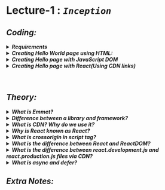 # Lecture-1 :<i> `Inception`

<!-- Coding , notes and Assignment -->

## <i>Coding:

<!-- Requirement -->
<details>
<summary><b> Requirements </b></summary>

- VS Code Editor
- Google Chrome
- Google Chrome Extensions

</details>

<!-- Creating Hello World page  using HTML -->
<details>
 <summary><b> Creating Hello World page using HTML: </b></summary>

- Try to create a Html Hello Page :

#### HTML :

```html
<!DOCTYPE html>
<html lang="en">
  <head>
    <meta charset="UTF-8" />
    <meta name="viewport" content="width=device-width, initial-scale=1.0" />
    <title>Namaste React</title>
  </head>
  <body>
    <div id="root">
      <h1>Hello World!</h1>
    </div>
  </body>
</html>
```

</details>

<!-- Creating Hello World page  using Javascript DOM -->

<details> 
<summary><b> Creating Hello page with JavaScript DOM </b></summary>

- Try to create a JavaScript Hello Page using DOM :

#### HTML :

```html
<!DOCTYPE html>
<html lang="en">
  <head>
    <meta charset="UTF-8" />
    <meta name="viewport" content="width=device-width, initial-scale=1.0" />
    <title>Namaste React</title>
  </head>
  <body>
    <div id="root"></div>
    <script src="./app.js"></script>
  </body>
</html>
```

#### app.js:

```javascript
const root = document.getElementById("root");
const header = document.createElement("h1");
header.innerHtml = "Hello World!";
root.appendChild(header);
```

</details>

<!-- Creating Hello page with React(Using CDN links) -->

<details>
<Summary><b> Creating Hello page with React(Using CDN links)</b></Summary>

- Try to create a React Hello Page using CDN Links :

#### CDN Links :

- [React](https://unpkg.com/react@18/umd/react.development.jsb)
- [React-DOM](https://unpkg.com/react-dom@18/umd/react-dom.development.js)

**Note:** Change the version number to latest one for new features to work

- For more info refer to [React](https://react.dev/)!

#### HTML:

```html
<!DOCTYPE html>
<html lang="en">
  <head>
    <meta charset="UTF-8" />
    <meta name="viewport" content="width=device-width, initial-scale=1.0" />
    <title>Namaste React</title>
  </head>
  <body>
    <h1>I am above</h1>
    <div id="root">
      <h1>I am already here!</h1>
    </div>
    <h1>I am below</h1>
    <script
      crossorigin
      src="https://unpkg.com/react@18/umd/react.development.js"
    ></script>
    <script
      crossorigin
      src="https://unpkg.com/react-dom@18/umd/react-dom.development.js"
    ></script>
    <script src="./app.js"></script>
  </body>
</html>
```

#### app.js:

```javascript
const heading = React.createElement("h1", {}, "Hello World from React1 !");
const root = ReactDOM.createRoot(document.getElementById("root"));
root.render(heading);
```

</details>
<br><br>

## <i>Theory:

<!-- What is Emmet? -->
<details>
<summary><b>What is Emmet?</b></summary>
Ans):  

Emmet is a plugin for popular code editors like Visual Studio Code, Sublime Text, and Atom that helps developers write HTML and CSS code more quickly and efficiently. It allows you to use shorthand syntax to generate large chunks of code with just a few keystrokes. For example, typing `div.container>ul>li*5` and pressing the Emmet expansion key (usually Tab or Enter) will generate the following HTML:

```html
<div class="container">
  <ul>
    <li></li>
    <li></li>
    <li></li>
    <li></li>
    <li></li>
  </ul>
</div>
```
This can significantly speed up the coding process and reduce the likelihood of errors.

</details>


<!-- Difference between a library and framework? -->
<details>
<summary><b>Difference between a library and framework?</b></summary>
Ans):

- **Library**:

  - A library is a collection of pre-written code that developers can use to optimize tasks.
  - It provides specific functionality that you can call when needed.
  - You are in control of the flow of the application.
  - Example: react, jQuery, Lodash.

- **Framework**:
  - A framework is a comprehensive platform for building applications.
  - It provides a structure and dictates the architecture of your application.
  - The framework is in control and calls your code when needed.
  - Example: Angular, Vue.js.

</details>

<!-- What is CDN? Why do we use it? -->
<details>
<summary><b>What is CDN? Why do we use it?</b></summary>
Ans): 

- **CDN (Content Delivery Network)**:
  - A CDN is a network of distributed servers that deliver web content to users based on their geographic location.
  - It helps to reduce latency and improve the loading speed of websites by serving content from a server that is geographically closer to the user.

- **Why do we use it?**:
  - **Improved Performance**: By caching content closer to the end-users, CDNs reduce the distance data must travel, resulting in faster load times.
  - **Scalability**: CDNs can handle large amounts of traffic and distribute the load across multiple servers, preventing server overload.
  - **Reliability**: CDNs provide redundancy and failover options, ensuring content is always available even if one server goes down.
  - **Security**: CDNs offer security features such as DDoS protection and secure content delivery.

</details>

<!-- Why is React known as React? -->
<details>
<summary><b>Why is React known as React?</b></summary>
Ans): 

React is known as React because it is designed to create interactive user interfaces that "react" to changes in data. The name reflects the library's core concept of building UI components that automatically update and render efficiently in response to changes in application state. This reactive approach allows for a more dynamic and responsive user experience.

</details>

<!-- What is crossorigin in script tag? -->
<details>
<summary><b>What is crossorigin in script tag?</b></summary>
Ans): 

The `crossorigin` attribute in the `<script>` tag is used to handle the CORS (Cross-Origin Resource Sharing) settings for the script. It specifies how the script should be fetched when it is loaded from a different origin (domain) than the one serving the web page.

- **Values**:
  - `anonymous`: This value ensures that the browser does not send credentials (cookies, HTTP authentication, and client-side SSL certificates) with the request for the script.
  - `use-credentials`: This value ensures that the browser sends credentials with the request for the script.

- **Why do we use it?**:
  - To enable cross-origin requests for scripts while maintaining security.
  - To ensure that the browser handles the script's CORS policy correctly, especially when dealing with third-party scripts or CDNs.

Example:
```html
<script crossorigin="anonymous" src="https://example.com/script.js"></script>
```
</details>
<!-- What is the difference between React and ReactDOM? -->
<details>
<summary><b>What is the difference between React and ReactDOM?</b></summary>
Ans): 

- **React**:
  - React is a JavaScript library for building user interfaces.
  - It allows developers to create reusable UI components.
  - React is responsible for defining and managing the component lifecycle, state, and props.
  - It provides the core functionality for building and rendering components.

- **ReactDOM**:
  - ReactDOM is a package that provides DOM-specific methods.
  - It is used to render React components to the DOM.
  - ReactDOM handles the interaction between React components and the browser's DOM.
  - It provides methods like `ReactDOM.render()` and `ReactDOM.createRoot()`.

Example:
```javascript
// Using React to create a component
const element = React.createElement('h1', {}, 'Hello, world!');

// Using ReactDOM to render the component to the DOM
ReactDOM.render(element, document.getElementById('root'));
```
</details>

<!-- What is the difference between react.development.js and react.production.js files via CDN? -->
<details>
<summary><b>What is the difference between react.development.js and react.production.js files via CDN?</b></summary>
Ans): 

- **react.development.js**:
  - This is the development version of React.
  - It includes helpful warnings and error messages to aid in debugging.
  - It is not optimized for performance and is larger in size.
  - It is intended to be used during the development phase.

- **react.production.js**:
  - This is the production version of React.
  - It is optimized for performance and is smaller in size.
  - It does not include development-specific warnings and error messages.
  - It is intended to be used in the production environment where performance is critical.

Example usage:
```html
<!-- Development version -->
<script src="https://unpkg.com/react@18/umd/react.development.js"></script>

<!-- Production version -->
<script src="https://unpkg.com/react@18/umd/react.production.min.js"></script>
```
</details>

<!-- What is async and defer? -->
<details>
<summary><b>What is async and defer?</b></summary>
Ans): 

- **async**:
  - The `async` attribute is used in the `<script>` tag to load the script asynchronously.
  - When a script is loaded with `async`, the browser will continue to parse the HTML while the script is being fetched.
  - Once the script is downloaded, it will be executed immediately, potentially interrupting the HTML parsing.
  - Suitable for scripts that do not depend on other scripts or the DOM.

- **defer**:
  - The `defer` attribute is used in the `<script>` tag to load the script asynchronously but ensures that the script is executed only after the HTML parsing is complete.
  - Scripts with `defer` are executed in the order they appear in the document.
  - Suitable for scripts that need to be executed after the DOM is fully parsed.

Example usage:
```html
<!-- Async script -->
<script src="https://example.com/script.js" async></script>

<!-- Defer script -->
<script src="https://example.com/script.js" defer></script>
```

### Note: 
video reference: [Akshay Saini](https://www.youtube.com/watch?v=IrHmpdORLu8)
</details>

## <i>Extra Notes: